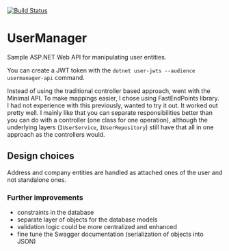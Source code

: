 [![Build Status](https://nrglabz.visualstudio.com/UserManager/_apis/build/status%2Fgabornemeth.UserManager?branchName=main)](https://nrglabz.visualstudio.com/UserManager/_build/latest?definitionId=20&branchName=main)

# UserManager

Sample ASP.NET Web API for manipulating user entities.

You can create a JWT token with the `dotnet user-jwts --audience usermanager-api` command.

Instead of using the traditional controller based approach, went with the Minimal API. To make mappings easier, I chose using FastEndPoints library. I had not experience with this previously, wanted to try it out. It worked out pretty well. I mainly like that you can separate responsibilities better than you can do with a controller (one class for one operation), although the underlying layers (`IUserService`, `IUserRepository`) still have that all in one approach as the controllers would.

## Design choices

Address and company entities are handled as attached ones of the user and not standalone ones.

### Further improvements
- constraints in the database
- separate layer of objects for the database models
- validation logic could be more centralized and enhanced
- fine tune the Swagger documentation (serialization of objects into JSON)
